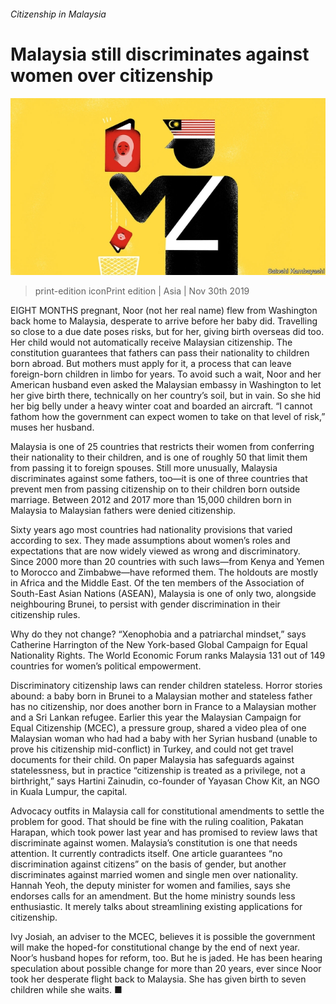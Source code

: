 ###### Citizenship in Malaysia

# Malaysia still discriminates against women over citizenship 

![image](images/20191130_ASD001_0.jpg) 

> print-edition iconPrint edition | Asia | Nov 30th 2019 

EIGHT MONTHS pregnant, Noor (not her real name) flew from Washington back home to Malaysia, desperate to arrive before her baby did. Travelling so close to a due date poses risks, but for her, giving birth overseas did too. Her child would not automatically receive Malaysian citizenship. The constitution guarantees that fathers can pass their nationality to children born abroad. But mothers must apply for it, a process that can leave foreign-born children in limbo for years. To avoid such a wait, Noor and her American husband even asked the Malaysian embassy in Washington to let her give birth there, technically on her country’s soil, but in vain. So she hid her big belly under a heavy winter coat and boarded an aircraft. “I cannot fathom how the government can expect women to take on that level of risk,” muses her husband. 

Malaysia is one of 25 countries that restricts their women from conferring their nationality to their children, and is one of roughly 50 that limit them from passing it to foreign spouses. Still more unusually, Malaysia discriminates against some fathers, too—it is one of three countries that prevent men from passing citizenship on to their children born outside marriage. Between 2012 and 2017 more than 15,000 children born in Malaysia to Malaysian fathers were denied citizenship. 

Sixty years ago most countries had nationality provisions that varied according to sex. They made assumptions about women’s roles and expectations that are now widely viewed as wrong and discriminatory. Since 2000 more than 20 countries with such laws—from Kenya and Yemen to Morocco and Zimbabwe—have reformed them. The holdouts are mostly in Africa and the Middle East. Of the ten members of the Association of South-East Asian Nations (ASEAN), Malaysia is one of only two, alongside neighbouring Brunei, to persist with gender discrimination in their citizenship rules. 

Why do they not change? “Xenophobia and a patriarchal mindset,” says Catherine Harrington of the New York-based Global Campaign for Equal Nationality Rights. The World Economic Forum ranks Malaysia 131 out of 149 countries for women’s political empowerment. 

Discriminatory citizenship laws can render children stateless. Horror stories abound: a baby born in Brunei to a Malaysian mother and stateless father has no citizenship, nor does another born in France to a Malaysian mother and a Sri Lankan refugee. Earlier this year the Malaysian Campaign for Equal Citizenship (MCEC), a pressure group, shared a video plea of one Malaysian woman who had had a baby with her Syrian husband (unable to prove his citizenship mid-conflict) in Turkey, and could not get travel documents for their child. On paper Malaysia has safeguards against statelessness, but in practice “citizenship is treated as a privilege, not a birthright,” says Hartini Zainudin, co-founder of Yayasan Chow Kit, an NGO in Kuala Lumpur, the capital. 

Advocacy outfits in Malaysia call for constitutional amendments to settle the problem for good. That should be fine with the ruling coalition, Pakatan Harapan, which took power last year and has promised to review laws that discriminate against women. Malaysia’s constitution is one that needs attention. It currently contradicts itself. One article guarantees “no discrimination against citizens” on the basis of gender, but another discriminates against married women and single men over nationality. Hannah Yeoh, the deputy minister for women and families, says she endorses calls for an amendment. But the home ministry sounds less enthusiastic. It merely talks about streamlining existing applications for citizenship. 

Ivy Josiah, an adviser to the MCEC, believes it is possible the government will make the hoped-for constitutional change by the end of next year. Noor’s husband hopes for reform, too. But he is jaded. He has been hearing speculation about possible change for more than 20 years, ever since Noor took her desperate flight back to Malaysia. She has given birth to seven children while she waits. ■ 

